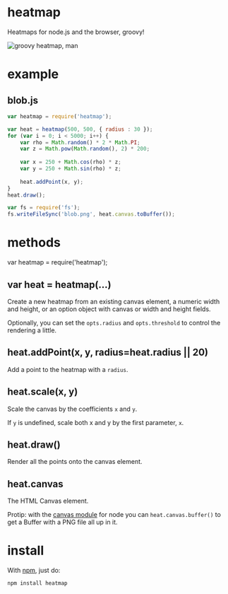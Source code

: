 heatmap
=======

Heatmaps for node.js and the browser, groovy!

![groovy heatmap, man](http://substack.net/images/heatmap.png)

example
=======

blob.js
-------

````javascript
var heatmap = require('heatmap');

var heat = heatmap(500, 500, { radius : 30 });
for (var i = 0; i < 5000; i++) {
    var rho = Math.random() * 2 * Math.PI;
    var z = Math.pow(Math.random(), 2) * 200;
    
    var x = 250 + Math.cos(rho) * z;
    var y = 250 + Math.sin(rho) * z;
    
    heat.addPoint(x, y);
}
heat.draw();

var fs = require('fs');
fs.writeFileSync('blob.png', heat.canvas.toBuffer());
````

methods
=======

var heatmap = require('heatmap');

var heat = heatmap(...)
-----------------------

Create a new heatmap from an existing canvas element, a numeric width and
height, or an option object with canvas or width and height fields.

Optionally, you can set the `opts.radius` and `opts.threshold` to control the
rendering a little.

heat.addPoint(x, y, radius=heat.radius || 20)
---------------------------------------------

Add a point to the heatmap with a `radius`.

heat.scale(x, y)
----------------

Scale the canvas by the coefficients `x` and `y`.

If `y` is undefined, scale both x and y by the first parameter, `x`.

heat.draw()
-----------

Render all the points onto the canvas element.

heat.canvas
-----------

The HTML Canvas element.

Protip: with the [canvas module](https://github.com/LearnBoost/node-canvas) for
node you can `heat.canvas.buffer()` to get a Buffer with a PNG file all up in it.

install
=======

With [npm](http://npmjs.org), just do:

    npm install heatmap
